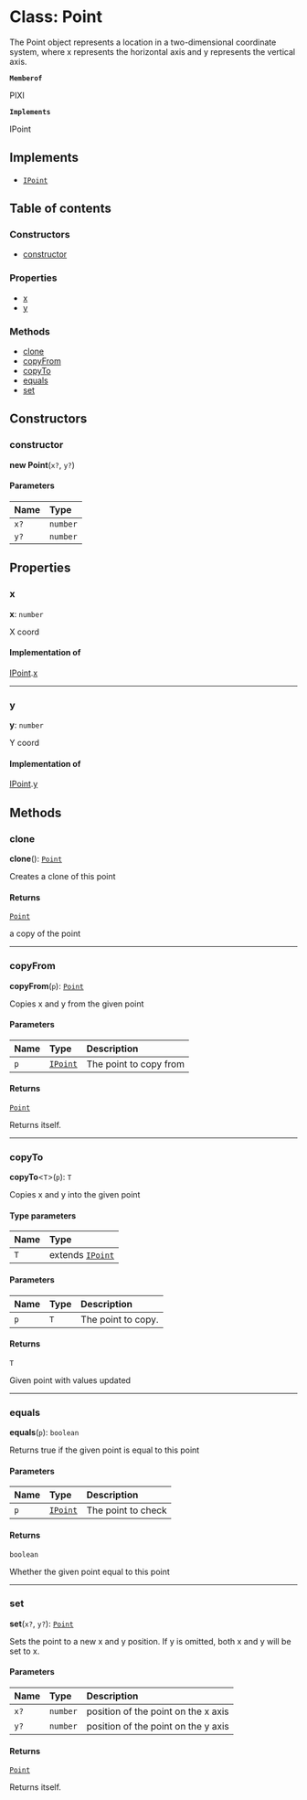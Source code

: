 # Class: Point

The Point object represents a location in a two-dimensional coordinate system, where x represents
the horizontal axis and y represents the vertical axis.

**`Memberof`**

PIXI

**`Implements`**

IPoint

## Implements

* [`IPoint`](/en/auto-docs/editor/interfaces/IPoint.md)

## Table of contents

### Constructors

* [constructor](/en/auto-docs/editor/classes/Point-1.md#constructor)

### Properties

* [x](/en/auto-docs/editor/classes/Point-1.md#x)
* [y](/en/auto-docs/editor/classes/Point-1.md#y)

### Methods

* [clone](/en/auto-docs/editor/classes/Point-1.md#clone)
* [copyFrom](/en/auto-docs/editor/classes/Point-1.md#copyfrom)
* [copyTo](/en/auto-docs/editor/classes/Point-1.md#copyto)
* [equals](/en/auto-docs/editor/classes/Point-1.md#equals)
* [set](/en/auto-docs/editor/classes/Point-1.md#set)

## Constructors

### constructor

**new Point**(`x?`, `y?`)

#### Parameters

| Name | Type |
| :------ | :------ |
| `x?` | `number` |
| `y?` | `number` |

## Properties

### x

**x**: `number`

X coord

#### Implementation of

[IPoint](/en/auto-docs/editor/interfaces/IPoint.md).[x](/en/auto-docs/editor/interfaces/IPoint.md#x)

***

### y

**y**: `number`

Y coord

#### Implementation of

[IPoint](/en/auto-docs/editor/interfaces/IPoint.md).[y](/en/auto-docs/editor/interfaces/IPoint.md#y)

## Methods

### clone

**clone**(): [`Point`](/en/auto-docs/editor/classes/Point-1.md)

Creates a clone of this point

#### Returns

[`Point`](/en/auto-docs/editor/classes/Point-1.md)

a copy of the point

***

### copyFrom

**copyFrom**(`p`): [`Point`](/en/auto-docs/editor/classes/Point-1.md)

Copies x and y from the given point

#### Parameters

| Name | Type | Description |
| :------ | :------ | :------ |
| `p` | [`IPoint`](/en/auto-docs/editor/interfaces/IPoint.md) | The point to copy from |

#### Returns

[`Point`](/en/auto-docs/editor/classes/Point-1.md)

Returns itself.

***

### copyTo

**copyTo**<`T`>(`p`): `T`

Copies x and y into the given point

#### Type parameters

| Name | Type |
| :------ | :------ |
| `T` | extends [`IPoint`](/en/auto-docs/editor/interfaces/IPoint.md) |

#### Parameters

| Name | Type | Description |
| :------ | :------ | :------ |
| `p` | `T` | The point to copy. |

#### Returns

`T`

Given point with values updated

***

### equals

**equals**(`p`): `boolean`

Returns true if the given point is equal to this point

#### Parameters

| Name | Type | Description |
| :------ | :------ | :------ |
| `p` | [`IPoint`](/en/auto-docs/editor/interfaces/IPoint.md) | The point to check |

#### Returns

`boolean`

Whether the given point equal to this point

***

### set

**set**(`x?`, `y?`): [`Point`](/en/auto-docs/editor/classes/Point-1.md)

Sets the point to a new x and y position.
If y is omitted, both x and y will be set to x.

#### Parameters

| Name | Type | Description |
| :------ | :------ | :------ |
| `x?` | `number` | position of the point on the x axis |
| `y?` | `number` | position of the point on the y axis |

#### Returns

[`Point`](/en/auto-docs/editor/classes/Point-1.md)

Returns itself.

